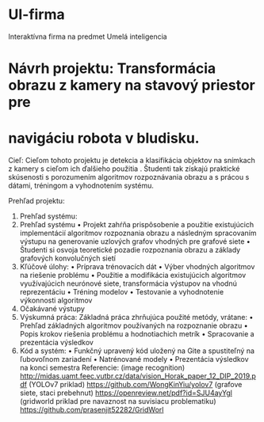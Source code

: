 # UI-firma
Interaktívna firma na predmet Umelá inteligencia

# Návrh projektu: Transformácia obrazu z kamery na stavový priestor pre 
# navigáciu robota v bludisku.

Cieľ: Cieľom tohoto projektu je detekcia a klasifikácia objektov na snímkach z kamery s 
cieľom ich ďalšieho použitia . Študenti tak získajú praktické skúsenosti s porozumením 
algoritmov rozpoznávania obrazu a s prácou s dátami, tréningom a vyhodnotením 
systému.

Prehľad projektu:
1. Prehľad systému:
1. Prehľad systému
  • Projekt zahŕňa prispôsobenie a použitie existujúcich implementácií 
algoritmov rozpoznania obrazu a následným spracovaním výstupu na 
generovanie uzlových grafov vhodných pre grafové siete
  • Študenti si osvoja teoretické pozadie rozpoznania obrazu a základy 
grafových konvolučných sietí
3. Kľúčové úlohy:
  • Príprava trénovacích dát
  • Výber vhodných algoritmov na riešenie problému
  • Použitie a modifikácia existujúcich algoritmov využívajúcich neurónové 
siete, transformácia výstupov na vhodnú reprezentáciu
  • Tréning modelov
  • Testovanie a vyhodnotenie výkonnosti algoritmov
2. Očakávané výstupy
1. Výskumná práca: Základná práca zhrňujúca použité metódy, vrátane:
  • Prehľad základných algoritmov používaných na rozpoznanie obrazu
  • Popis krokov riešenia problému a hodnotiachich metrík
  • Spracovanie a prezentácia výsledkov
2. Kód a systém:
  • Funkčný upravený kód uložený na Gite a spustiteľný na ľubovoľnom zariadení
  • Natrénované modely
  • Prezentácia výsledkov na konci semestra
Referencie:
(image recognition) 
http://midas.uamt.feec.vutbr.cz/data/vision_Horak_paper_12_DIP_2019.pdf
(YOLOv7 priklad) https://github.com/WongKinYiu/yolov7
(grafove siete, staci prebehnut) https://openreview.net/pdf?id=SJU4ayYgl
(gridworld priklad pre navaznost na suvisiacu problematiku) 
https://github.com/prasenjit52282/GridWorl
